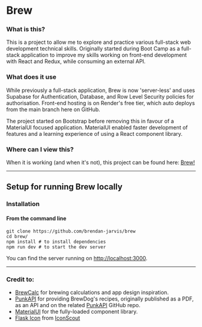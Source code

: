# Brew

### What is this?
This is a project to allow me to explore and practice various full-stack web development technical skills. Originally started during Boot Camp as a full-stack application to improve my skills working on front-end development with React and Redux, while consuming an external API.

### What does it use
While previously a full-stack application, Brew is now 'server-less' and uses Supabase for Authentication, Database, and Row Level Security policies for authorisation. Front-end hosting is on Render's free tier, which auto deploys from the main branch here on GitHub.

The project started on Bootstrap before removing this in favour of a MaterialUI focused application. MaterialUI enabled faster development of features and a learning experience of using a React component library.

### Where can I view this?
When it is working (and when it's not), this project can be found here: [Brew!](https://brew.onrender.com/)

---

## Setup for running Brew locally

### Installation

#### **From the command line**

```
git clone https://github.com/brendan-jarvis/brew
cd brew/
npm install # to install dependencies
npm run dev # to start the dev server
```

You can find the server running on [http://localhost:3000](http://localhost:3000).

---

### Credit to:
- [BrewCalc](https://github.com/brewcomputer/brewcalc) for brewing calculations and app design inspiration.
- [PunkAPI](https://punkapi.com) for providing BrewDog's recipes, originally published as a PDF, as an API and on the related [PunkAPI](https://github.com/sammdec/punkapi) GitHub repo.
- [MaterialUI](https://mui.com/) for the fully-loaded component library.
- <a href="https://iconscout.com/icons/flask" target="_blank">Flask Icon</a> from <a href="https://iconscout.com">IconScout</a>